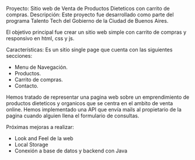 Proyecto: Sitio web de Venta de Productos Dieteticos con carrito de compras.
Descripción:
Este proyecto fue desarrollado como parte del programa Talento Tech del Gobierno de la Ciudad de Buenos Aires.

El objetivo principal fue crear un sitio web simple con carrito de compras y responsivo en html, css y js.

Características:
Es un sitio single page que cuenta con las siguientes secciones:

- Menu de Navegación.
- Productos.
- Carrito de compras.
- Contacto.

Hemos tratado de representar una pagina web sobre un emprendimiento de productos dieteticos y organicos que se centra en el ambito de venta online. Hemos implementado una API que envía mails al propietario de la pagina cuando alguien llena el formulario de consultas.

Próximas mejoras a realizar:

- Look and Feel de la web
- Local Storage
- Conexión a base de datos y backend con Java

